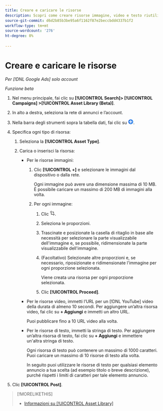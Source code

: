 ```yaml
---
title: Creare e caricare le risorse
description: Scopri come creare risorse immagine, video e testo riutilizzabili e caricarle nel tuo [!DNL Google Ads] libreria di risorse a livello di account.
source-git-commit: d6d2b85b3be95a6f1162f87e2beccbdd4337b1f2
workflow-type: tm+mt
source-wordcount: '276'
ht-degree: 0%

---
```


# Creare e caricare le risorse

*Per [!DNL Google Ads] solo account*

*Funzione beta*

1. Nel menu principale, fai clic su **[!UICONTROL Search]> [!UICONTROL Campaigns] >[!UICONTROL Asset Library (Beta)]**.

1. In alto a destra, seleziona la rete di annunci e l’account.

1. Nella barra degli strumenti sopra la tabella dati, fai clic su ![Carica](/help/search-social-commerce/assets/add.png "Carica").

1. Specifica ogni tipo di risorsa:

   1. Seleziona la **[!UICONTROL Asset Type]**.

   1. Carica o inserisci la risorsa:

      * Per le risorse immagini:

         1. Clic **[!UICONTROL +]** e selezionare le immagini dal dispositivo o dalla rete.

            Ogni immagine può avere una dimensione massima di 10 MB. È possibile caricare un massimo di 200 MB di immagini alla volta.

         1. Per ogni immagine:

            1. Clic ![Ritaglio](/help/search-social-commerce/assets/crop.png "Ritaglio").

            1. Seleziona le proporzioni.

            1. Trascinate e posizionate la casella di ritaglio in base alle necessità per selezionare la parte visualizzabile dell&#39;immagine e, se possibile, ridimensionate la parte visualizzabile dell&#39;immagine.

            1. (Facoltativo) Selezionate altre proporzioni e, se necessario, riposizionate e ridimensionate l&#39;immagine per ogni proporzione selezionata.

               Viene creata una risorsa per ogni proporzione selezionata.

            1. Clic **[!UICONTROL Proceed]**.

      * Per le risorse video, immetti l’URL per un [!DNL YouTube] video della durata di almeno 10 secondi. Per aggiungere un’altra risorsa video, fai clic su **+ Aggiungi** e immetti un altro URL.

        Puoi pubblicare fino a 10 URL video alla volta.

      * Per le risorse di testo, immetti la stringa di testo. Per aggiungere un’altra risorsa di testo, fai clic su **+ Aggiungi** e immettere un&#39;altra stringa di testo.

        Ogni risorsa di testo può contenere un massimo di 1000 caratteri. Puoi caricare un massimo di 10 risorse di testo alla volta.

        In seguito puoi utilizzare le risorse di testo per qualsiasi elemento annuncio a tua scelta (ad esempio titolo o breve descrizione), purché rispetti i limiti di caratteri per tale elemento annuncio.

1. Clic **[!UICONTROL Post]**.

>[!MORELIKETHIS]
>
>* [Informazioni su [!UICONTROL Asset Library]](asset-library-about.md)
